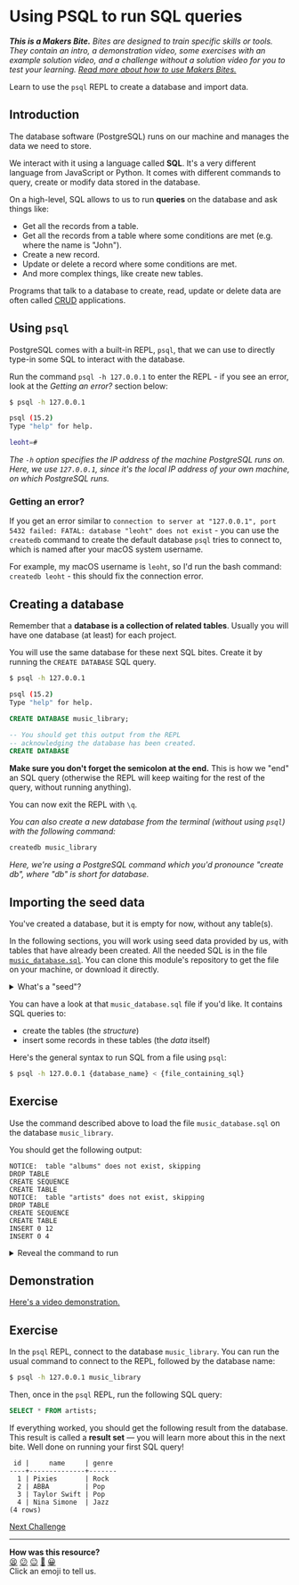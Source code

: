 # Using PSQL to run SQL queries

_**This is a Makers Bite.** Bites are designed to train specific skills or
tools. They contain an intro, a demonstration video, some exercises with an
example solution video, and a challenge without a solution video for you to test
your learning. [Read more about how to use Makers
Bites.](https://github.com/makersacademy/course/blob/main/labels/bites.md)_

Learn to use the `psql` REPL to create a database and import data.

<!-- OMITTED -->

## Introduction

The database software (PostgreSQL) runs on our machine and manages the data we
need to store.

We interact with it using a language called **SQL**. It's a very different
language from JavaScript or Python. It comes with different commands to query,
create or modify data stored in the database.

On a high-level, SQL allows to us to run **queries** on the database and ask
things like:
  * Get all the records from a table.
  * Get all the records from a table where some conditions are met (e.g. where
    the name is "John").
  * Create a new record.
  * Update or delete a record where some conditions are met.
  * And more complex things, like create new tables.

Programs that talk to a database to create, read, update or delete data are
often called
[CRUD](https://en.wikipedia.org/wiki/Create,_read,_update_and_delete)
applications.

## Using `psql`

PostgreSQL comes with a built-in REPL, `psql`, that we can use to directly
type-in some SQL to interact with the database.

Run the command `psql -h 127.0.0.1` to enter the REPL - if you see an error,
look at the _Getting an error?_ section below:

```bash
$ psql -h 127.0.0.1

psql (15.2)
Type "help" for help.

leoht=# 
```

*The `-h` option specifies the IP address of the machine PostgreSQL runs on.
Here, we use `127.0.0.1`, since it's the local IP address of your own machine,
on which PostgreSQL runs.*

### Getting an error?

If you get an error similar to `connection to server at "127.0.0.1", port 5432
failed: FATAL: database "leoht" does not exist`  - you can use the `createdb`
command to create the default database `psql` tries to connect to, which is
named after your macOS system username.

For example, my macOS username is `leoht`, so I'd run the bash command:
`createdb leoht` - this should fix the connection error.

## Creating a database

Remember that a **database is a collection of related tables**. Usually you will
have one database (at least) for each project.

You will use the same database for these next SQL bites. Create it by running
the `CREATE DATABASE` SQL query.

```bash
$ psql -h 127.0.0.1

psql (15.2)
Type "help" for help.
```

```sql
CREATE DATABASE music_library;

-- You should get this output from the REPL
-- acknowledging the database has been created.
CREATE DATABASE
```

**Make sure you don't forget the semicolon at the end.** This is how we "end" an
SQL query (otherwise the REPL will keep waiting for the rest of the query,
without running anything).

You can now exit the REPL with `\q`.

_You can also create a new database from the terminal (without using `psql`)
with the following command:_

```bash
createdb music_library
```

_Here, we're using a PostgreSQL command which you'd pronounce "create db", where "db" is short for database._

## Importing the seed data

You've created a database, but it is empty for now, without any table(s).

In the following sections, you will work using seed data provided by us, with
tables that have already been created. All the needed SQL is in the file
[`music_database.sql`](resources/music_library.sql). You can clone
this module's repository to get the file on your machine, or download it
directly.

<details>
  <summary>What's a "seed"?</summary>

  ---
  **Seeds** are initial sets of data which can be used to populate a database
  and its tables, so that things aren't empty.

  Seeds are useful as they can give us some data we can begin working with,
  including writing tests which use that data which we can later use in TDD.

  ---
</details>

You can have a look at that `music_database.sql` file if you'd like. It contains
SQL queries to:
  * create the tables (the *structure*)
  * insert some records in these tables (the *data* itself)

Here's the general syntax to run SQL from a file using `psql`:
```bash
$ psql -h 127.0.0.1 {database_name} < {file_containing_sql}
```

## Exercise

Use the command described above to load the file `music_database.sql` on the
database `music_library`.

You should get the following output:

```
NOTICE:  table "albums" does not exist, skipping
DROP TABLE
CREATE SEQUENCE
CREATE TABLE
NOTICE:  table "artists" does not exist, skipping
DROP TABLE
CREATE SEQUENCE
CREATE TABLE
INSERT 0 12
INSERT 0 4
```

<details>
  <summary>Reveal the command to run</summary>

  ```bash
  $ psql -h 127.0.0.1 music_library < music_database.sql
  ```
</details>

## Demonstration

[Here's a video
demonstration.](https://www.youtube.com/watch?v=9wT1FVQbPZw&t=425s)

## Exercise

In the `psql` REPL, connect to the database `music_library`. You can run the
usual command to connect to the REPL, followed by the database name: 

```bash
$ psql -h 127.0.0.1 music_library
```

Then, once in the `psql` REPL, run the following SQL query:

```sql
SELECT * FROM artists;
```

If everything worked, you should get the following result from the database.
This result is called a **result set** — you will learn more about this in the
next bite. Well done on running your first SQL query!

```
 id |     name     | genre 
----+--------------+-------
  1 | Pixies       | Rock
  2 | ABBA         | Pop
  3 | Taylor Swift | Pop
  4 | Nina Simone  | Jazz
(4 rows)
```


[Next Challenge](03_querying_data.md)

<!-- BEGIN GENERATED SECTION DO NOT EDIT -->

---

**How was this resource?**  
[😫](https://airtable.com/shrUJ3t7KLMqVRFKR?prefill_Repository=makersacademy%2Fdatabases-in-python&prefill_File=sql_bites%2F02_using_psql.md&prefill_Sentiment=😫) [😕](https://airtable.com/shrUJ3t7KLMqVRFKR?prefill_Repository=makersacademy%2Fdatabases-in-python&prefill_File=sql_bites%2F02_using_psql.md&prefill_Sentiment=😕) [😐](https://airtable.com/shrUJ3t7KLMqVRFKR?prefill_Repository=makersacademy%2Fdatabases-in-python&prefill_File=sql_bites%2F02_using_psql.md&prefill_Sentiment=😐) [🙂](https://airtable.com/shrUJ3t7KLMqVRFKR?prefill_Repository=makersacademy%2Fdatabases-in-python&prefill_File=sql_bites%2F02_using_psql.md&prefill_Sentiment=🙂) [😀](https://airtable.com/shrUJ3t7KLMqVRFKR?prefill_Repository=makersacademy%2Fdatabases-in-python&prefill_File=sql_bites%2F02_using_psql.md&prefill_Sentiment=😀)  
Click an emoji to tell us.

<!-- END GENERATED SECTION DO NOT EDIT -->
